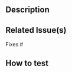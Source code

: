## Description
<!-- Describe your changes in detail -->

## Related Issue(s)
<!-- List the issue(s) this PR solves. An issue should be raised before creating a PR -->
Fixes #

## How to test
<!-- Provide steps to test this PR -->
